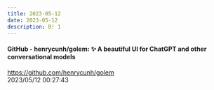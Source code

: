 ```yaml
---
title: 2023-05-12
date: 2023-05-12
description: B! 1
---
```


#### GitHub - henrycunh/golem: ✨ A beautiful UI for ChatGPT and other conversational models
https://github.com/henrycunh/golem<br>
2023/05/12 00:27:43<br>


